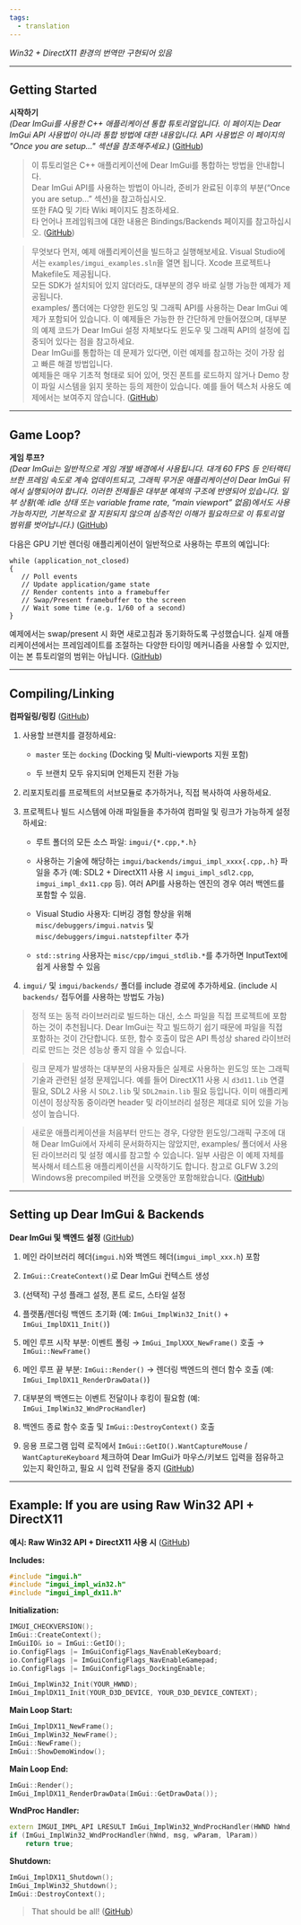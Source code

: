 ```yaml
---
tags:
  - translation
---
```


_Win32 + DirectX11 환경의 번역만 구현되어 있음_

---

## Getting Started

**시작하기**  
_(Dear ImGui를 사용한 C++ 애플리케이션 통합 튜토리얼입니다. 이 페이지는 Dear ImGui API 사용법이 아니라 통합 방법에 대한 내용입니다. API 사용법은 이 페이지의 "Once you are setup…" 섹션을 참조해주세요.)_ ([GitHub](https://github.com/ocornut/imgui/wiki/Getting-Started "Getting Started · ocornut/imgui Wiki · GitHub"))

> 이 튜토리얼은 C++ 애플리케이션에 Dear ImGui를 통합하는 방법을 안내합니다.  
> Dear ImGui API를 사용하는 방법이 아니라, 준비가 완료된 이후의 부분(“Once you are setup…” 섹션)을 참고하십시오.  
> 또한 FAQ 및 기타 Wiki 페이지도 참조하세요.  
> 타 언어나 프레임워크에 대한 내용은 Bindings/Backends 페이지를 참고하십시오. ([GitHub](https://github.com/ocornut/imgui/wiki/Getting-Started "Getting Started · ocornut/imgui Wiki · GitHub"))

> 무엇보다 먼저, 예제 애플리케이션을 빌드하고 실행해보세요. Visual Studio에서는 `examples/imgui_examples.sln`을 열면 됩니다. Xcode 프로젝트나 Makefile도 제공됩니다.  
> 모든 SDK가 설치되어 있지 않더라도, 대부분의 경우 바로 실행 가능한 예제가 제공됩니다.  
> examples/ 폴더에는 다양한 윈도잉 및 그래픽 API를 사용하는 Dear ImGui 예제가 포함되어 있습니다. 이 예제들은 가능한 한 간단하게 만들어졌으며, 대부분의 예제 코드가 Dear ImGui 설정 자체보다도 윈도우 및 그래픽 API의 설정에 집중되어 있다는 점을 참고하세요.  
> Dear ImGui를 통합하는 데 문제가 있다면, 이런 예제를 참고하는 것이 가장 쉽고 빠른 해결 방법입니다.  
> 예제들은 매우 기초적 형태로 되어 있어, 멋진 폰트를 로드하지 않거나 Demo 창이 파일 시스템을 읽지 못하는 등의 제한이 있습니다. 예를 들어 텍스처 사용도 예제에서는 보여주지 않습니다. ([GitHub](https://github.com/ocornut/imgui/wiki/Getting-Started "Getting Started · ocornut/imgui Wiki · GitHub"))

---

## Game Loop?

**게임 루프?**  
_(Dear ImGui는 일반적으로 게임 개발 배경에서 사용됩니다. 대개 60 FPS 등 인터랙티브한 프레임 속도로 계속 업데이트되고, 그래픽 무거운 애플리케이션이 Dear ImGui 뒤에서 실행되어야 합니다. 이러한 전제들은 대부분 예제의 구조에 반영되어 있습니다. 일부 상황(예: idle 상태 또는 variable frame rate, “main viewport” 없음)에서도 사용 가능하지만, 기본적으로 잘 지원되지 않으며 심층적인 이해가 필요하므로 이 튜토리얼 범위를 벗어납니다.)_ ([GitHub](https://github.com/ocornut/imgui/wiki/Getting-Started "Getting Started · ocornut/imgui Wiki · GitHub"))

다음은 GPU 기반 렌더링 애플리케이션이 일반적으로 사용하는 루프의 예입니다:

```
while (application_not_closed)
{
   // Poll events
   // Update application/game state
   // Render contents into a framebuffer
   // Swap/Present framebuffer to the screen
   // Wait some time (e.g. 1/60 of a second)
}
```

예제에서는 swap/present 시 화면 새로고침과 동기화하도록 구성했습니다. 실제 애플리케이션에서는 프레임레이트를 조절하는 다양한 타이밍 메커니즘을 사용할 수 있지만, 이는 본 튜토리얼의 범위는 아닙니다. ([GitHub](https://github.com/ocornut/imgui/wiki/Getting-Started "Getting Started · ocornut/imgui Wiki · GitHub"))

---

## Compiling/Linking

**컴파일링/링킹** ([GitHub](https://github.com/ocornut/imgui/wiki/Getting-Started "Getting Started · ocornut/imgui Wiki · GitHub"))

1. 사용할 브랜치를 결정하세요:
    
    - `master` 또는 `docking` (Docking 및 Multi-viewports 지원 포함)
        
    - 두 브랜치 모두 유지되며 언제든지 전환 가능
        
2. 리포지토리를 프로젝트의 서브모듈로 추가하거나, 직접 복사하여 사용하세요.
    
3. 프로젝트나 빌드 시스템에 아래 파일들을 추가하여 컴파일 및 링크가 가능하게 설정하세요:
    
    - 루트 폴더의 모든 소스 파일: `imgui/{*.cpp,*.h}`
        
    - 사용하는 기술에 해당하는 `imgui/backends/imgui_impl_xxxx{.cpp,.h}` 파일을 추가 (예: SDL2 + DirectX11 사용 시 `imgui_impl_sdl2.cpp`, `imgui_impl_dx11.cpp` 등). 여러 API를 사용하는 엔진의 경우 여러 백엔드를 포함할 수 있음.
        
    - Visual Studio 사용자: 디버깅 경험 향상을 위해 `misc/debuggers/imgui.natvis` 및 `misc/debuggers/imgui.natstepfilter` 추가
        
    - `std::string` 사용자는 `misc/cpp/imgui_stdlib.*`를 추가하면 InputText에 쉽게 사용할 수 있음
        
4. `imgui/` 및 `imgui/backends/` 폴더를 include 경로에 추가하세요. (include 시 `backends/` 접두어를 사용하는 방법도 가능)
    

> 정적 또는 동적 라이브러리로 빌드하는 대신, 소스 파일을 직접 프로젝트에 포함하는 것이 추천됩니다. Dear ImGui는 작고 빌드하기 쉽기 때문에 파일을 직접 포함하는 것이 간단합니다. 또한, 함수 호출이 많은 API 특성상 shared 라이브러리로 만드는 것은 성능상 좋지 않을 수 있습니다.

> 링크 문제가 발생하는 대부분의 사용자들은 실제로 사용하는 윈도잉 또는 그래픽 기술과 관련된 설정 문제입니다. 예를 들어 DirectX11 사용 시 `d3d11.lib` 연결 필요, SDL2 사용 시 `SDL2.lib` 및 `SDL2main.lib` 필요 등입니다. 이미 애플리케이션이 정상작동 중이라면 header 및 라이브러리 설정은 제대로 되어 있을 가능성이 높습니다.

> 새로운 애플리케이션을 처음부터 만드는 경우, 다양한 윈도잉/그래픽 구조에 대해 Dear ImGui에서 자세히 문서화하지는 않았지만, examples/ 폴더에서 사용된 라이브러리 및 설정 예시를 참고할 수 있습니다. 일부 사람은 이 예제 자체를 복사해서 테스트용 애플리케이션을 시작하기도 합니다. 참고로 GLFW 3.2의 Windows용 precompiled 버전을 오랫동안 포함해왔습니다. ([GitHub](https://github.com/ocornut/imgui/wiki/Getting-Started "Getting Started · ocornut/imgui Wiki · GitHub"))

---

## Setting up Dear ImGui & Backends

**Dear ImGui 및 백엔드 설정** ([GitHub](https://github.com/ocornut/imgui/wiki/Getting-Started "Getting Started · ocornut/imgui Wiki · GitHub"))

1. 메인 라이브러리 헤더(`imgui.h`)와 백엔드 헤더(`imgui_impl_xxx.h`) 포함
    
2. `ImGui::CreateContext()`로 Dear ImGui 컨텍스트 생성
    
3. (선택적) 구성 플래그 설정, 폰트 로드, 스타일 설정
    
4. 플랫폼/렌더링 백엔드 초기화 (예: `ImGui_ImplWin32_Init()` + `ImGui_ImplDX11_Init()`)
    
5. 메인 루프 시작 부분: 이벤트 폴링 → `ImGui_ImplXXX_NewFrame()` 호출 → `ImGui::NewFrame()`
    
6. 메인 루프 끝 부분: `ImGui::Render()` → 렌더링 백엔드의 렌더 함수 호출 (예: `ImGui_ImplDX11_RenderDrawData()`)
    
7. 대부분의 백엔드는 이벤트 전달이나 후킹이 필요함 (예: `ImGui_ImplWin32_WndProcHandler`)
    
8. 백엔드 종료 함수 호출 및 `ImGui::DestroyContext()` 호출
    
9. 응용 프로그램 입력 로직에서 `ImGui::GetIO().WantCaptureMouse` / `WantCaptureKeyboard` 체크하여 Dear ImGui가 마우스/키보드 입력을 점유하고 있는지 확인하고, 필요 시 입력 전달을 중지 ([GitHub](https://github.com/ocornut/imgui/wiki/Getting-Started "Getting Started · ocornut/imgui Wiki · GitHub"))
    

---

## Example: If you are using Raw Win32 API + DirectX11

**예시: Raw Win32 API + DirectX11 사용 시** ([GitHub](https://github.com/ocornut/imgui/wiki/Getting-Started "Getting Started · ocornut/imgui Wiki · GitHub"))

**Includes:**

```cpp
#include "imgui.h"
#include "imgui_impl_win32.h"
#include "imgui_impl_dx11.h"
```

**Initialization:**

```cpp
IMGUI_CHECKVERSION();
ImGui::CreateContext();
ImGuiIO& io = ImGui::GetIO();
io.ConfigFlags |= ImGuiConfigFlags_NavEnableKeyboard;
io.ConfigFlags |= ImGuiConfigFlags_NavEnableGamepad;
io.ConfigFlags |= ImGuiConfigFlags_DockingEnable;

ImGui_ImplWin32_Init(YOUR_HWND);
ImGui_ImplDX11_Init(YOUR_D3D_DEVICE, YOUR_D3D_DEVICE_CONTEXT);
```

**Main Loop Start:**

```cpp
ImGui_ImplDX11_NewFrame();
ImGui_ImplWin32_NewFrame();
ImGui::NewFrame();
ImGui::ShowDemoWindow();
```

**Main Loop End:**

```cpp
ImGui::Render();
ImGui_ImplDX11_RenderDrawData(ImGui::GetDrawData());
```

**WndProc Handler:**

```cpp
extern IMGUI_IMPL_API LRESULT ImGui_ImplWin32_WndProcHandler(HWND hWnd, UINT msg, WPARAM wParam, LPARAM lParam);
if (ImGui_ImplWin32_WndProcHandler(hWnd, msg, wParam, lParam))
    return true;
```

**Shutdown:**

```cpp
ImGui_ImplDX11_Shutdown();
ImGui_ImplWin32_Shutdown();
ImGui::DestroyContext();
```

> That should be all! ([GitHub](https://github.com/ocornut/imgui/wiki/Getting-Started "Getting Started · ocornut/imgui Wiki · GitHub"))